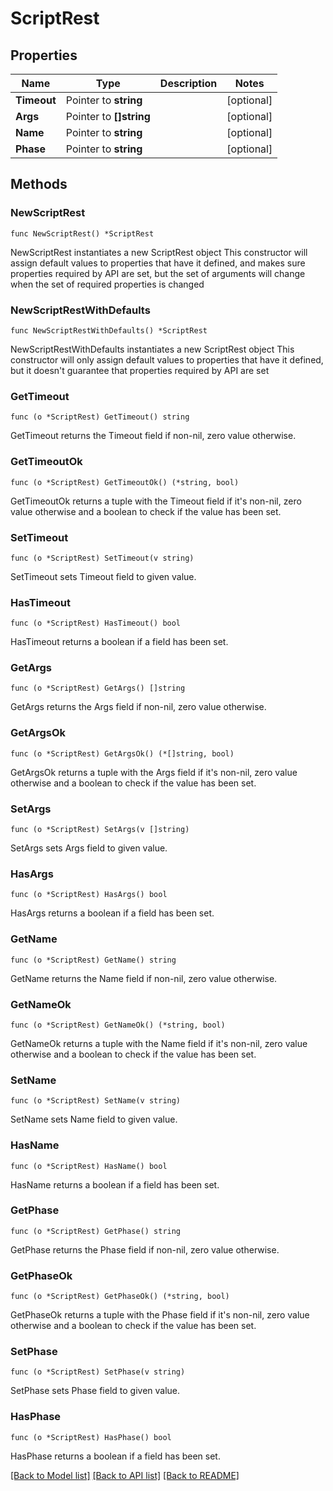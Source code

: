 # ScriptRest

## Properties

Name | Type | Description | Notes
------------ | ------------- | ------------- | -------------
**Timeout** | Pointer to **string** |  | [optional] 
**Args** | Pointer to **[]string** |  | [optional] 
**Name** | Pointer to **string** |  | [optional] 
**Phase** | Pointer to **string** |  | [optional] 

## Methods

### NewScriptRest

`func NewScriptRest() *ScriptRest`

NewScriptRest instantiates a new ScriptRest object
This constructor will assign default values to properties that have it defined,
and makes sure properties required by API are set, but the set of arguments
will change when the set of required properties is changed

### NewScriptRestWithDefaults

`func NewScriptRestWithDefaults() *ScriptRest`

NewScriptRestWithDefaults instantiates a new ScriptRest object
This constructor will only assign default values to properties that have it defined,
but it doesn't guarantee that properties required by API are set

### GetTimeout

`func (o *ScriptRest) GetTimeout() string`

GetTimeout returns the Timeout field if non-nil, zero value otherwise.

### GetTimeoutOk

`func (o *ScriptRest) GetTimeoutOk() (*string, bool)`

GetTimeoutOk returns a tuple with the Timeout field if it's non-nil, zero value otherwise
and a boolean to check if the value has been set.

### SetTimeout

`func (o *ScriptRest) SetTimeout(v string)`

SetTimeout sets Timeout field to given value.

### HasTimeout

`func (o *ScriptRest) HasTimeout() bool`

HasTimeout returns a boolean if a field has been set.

### GetArgs

`func (o *ScriptRest) GetArgs() []string`

GetArgs returns the Args field if non-nil, zero value otherwise.

### GetArgsOk

`func (o *ScriptRest) GetArgsOk() (*[]string, bool)`

GetArgsOk returns a tuple with the Args field if it's non-nil, zero value otherwise
and a boolean to check if the value has been set.

### SetArgs

`func (o *ScriptRest) SetArgs(v []string)`

SetArgs sets Args field to given value.

### HasArgs

`func (o *ScriptRest) HasArgs() bool`

HasArgs returns a boolean if a field has been set.

### GetName

`func (o *ScriptRest) GetName() string`

GetName returns the Name field if non-nil, zero value otherwise.

### GetNameOk

`func (o *ScriptRest) GetNameOk() (*string, bool)`

GetNameOk returns a tuple with the Name field if it's non-nil, zero value otherwise
and a boolean to check if the value has been set.

### SetName

`func (o *ScriptRest) SetName(v string)`

SetName sets Name field to given value.

### HasName

`func (o *ScriptRest) HasName() bool`

HasName returns a boolean if a field has been set.

### GetPhase

`func (o *ScriptRest) GetPhase() string`

GetPhase returns the Phase field if non-nil, zero value otherwise.

### GetPhaseOk

`func (o *ScriptRest) GetPhaseOk() (*string, bool)`

GetPhaseOk returns a tuple with the Phase field if it's non-nil, zero value otherwise
and a boolean to check if the value has been set.

### SetPhase

`func (o *ScriptRest) SetPhase(v string)`

SetPhase sets Phase field to given value.

### HasPhase

`func (o *ScriptRest) HasPhase() bool`

HasPhase returns a boolean if a field has been set.


[[Back to Model list]](../README.md#documentation-for-models) [[Back to API list]](../README.md#documentation-for-api-endpoints) [[Back to README]](../README.md)



